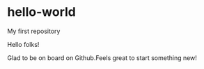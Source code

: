 # hello-world
My first repository

Hello folks!

 Glad to be on board on Github.Feels great to start something new!
